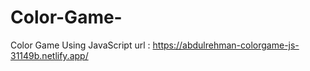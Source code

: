 # Color-Game-
Color Game Using JavaScript  url : https://abdulrehman-colorgame-js-31149b.netlify.app/
